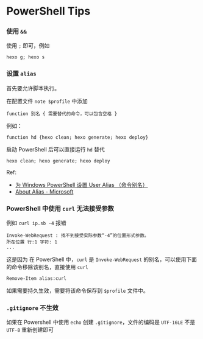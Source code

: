 # PowerShell Tips

### 使用 `&&`

使用 `;` 即可，例如  
```
hexo g; hexo s
```

### 设置 `alias` 

首先要允许脚本执行。

在配置文件 `note $profile` 中添加

```
function 别名 { 需要替代的命令，可以包含空格 }
```
例如：
```
function hd {hexo clean; hexo generate; hexo deploy}
```

启动 PowerShell 后可以直接运行 `hd` 替代
```
hexo clean; hexo generate; hexo deploy
```
Ref: 
- [为 Windows PowerShell 设置 User Alias （命令别名）](https://blog.vvzero.com/2019/07/22/set-user-alias-for-windows-PowerShell/)
- [About Alias - Microsoft](https://learn.microsoft.com/zh-cn/powershell/module/microsoft.powershell.core/about/about_aliases?view=powershell-7.3)

### PowerShell 中使用 `curl` 无法接受参数

例如 `curl ip.sb -4` 报错
```
Invoke-WebRequest : 找不到接受实际参数“-4”的位置形式参数。
所在位置 行:1 字符: 1
...
```

这是因为 在 PowerShell 中，`curl` 是 `Invoke-WebRequest` 的别名，可以使用下面的命令移除该别名，直接使用 `curl`
```
Remove-Item alias:curl
```
如果需要持久生效，需要将该命令保存到 `$profile` 文件中。

### `.gitignore` 不生效

如果在 Powershell 中使用 `echo` 创建 `.gitignore`，文件的编码是 `UTF-16LE` 不是 `UTF-8`
重新创建即可